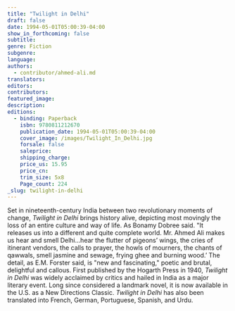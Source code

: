 ```yaml
---
title: "Twilight in Delhi"
draft: false
date: 1994-05-01T05:00:39-04:00
show_in_forthcoming: false
subtitle:
genre: Fiction
subgenre:
language:
authors:
  - contributor/ahmed-ali.md
translators:
editors:
contributors:
featured_image:
description:
editions:
  - binding: Paperback
    isbn: 9780811212670
    publication_date: 1994-05-01T05:00:39-04:00
    cover_image: /images/Twilight_In_Delhi.jpg
    forsale: false
    saleprice:
    shipping_charge:
    price_us: 15.95
    price_cn:
    trim_size: 5x8
    Page_count: 224
_slug: twilight-in-delhi
---
```


Set in nineteenth-century India between two revolutionary moments of change, _Twilight in Delhi_ brings history alive, depicting most movingly the loss of an entire culture and way of life. As Bonamy Dobree said. "It releases us into a different and quite complete world. Mr. Ahmed Ali makes us hear and smell Delhi...hear the flutter of pigeons’ wings, the cries of itinerant vendors, the calls to prayer, the howls of mourners, the chants of qawwals, smell jasmine and sewage, frying ghee and burning wood.’ The detail, as E.M. Forster said, is "new and fascinating," poetic and brutal, delightful and callous. First published by the Hogarth Press in 1940, _Twilight in Delhi_ was widely acclaimed by critics and hailed in India as a major literary event. Long since considered a landmark novel, it is now available in the U.S. as a New Directions Classic. _Twilight in Delhi_ has also been translated into French, German, Portuguese, Spanish, and Urdu.

